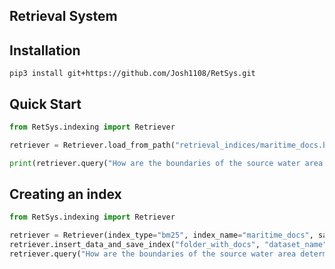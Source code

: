 ## Retrieval System

## Installation

```
pip3 install git+https://github.com/Josh1108/RetSys.git   
```

## Quick Start

```Python
from RetSys.indexing import Retriever

retriever = Retriever.load_from_path("retrieval_indices/maritime_docs.bm25")

print(retriever.query("How are the boundaries of the source water area determined", return_keys=True))
```
## Creating an index
```Python
from RetSys.indexing import Retriever

retriever = Retriever(index_type="bm25", index_name="maritime_docs", save_dir="retrieval_indices")
retriever.insert_data_and_save_index("folder_with_docs", "dataset_name", save_locally=True, granularity="paragraphs")
retriever.query("How are the boundaries of the source water area determined", return_keys=True)
```


